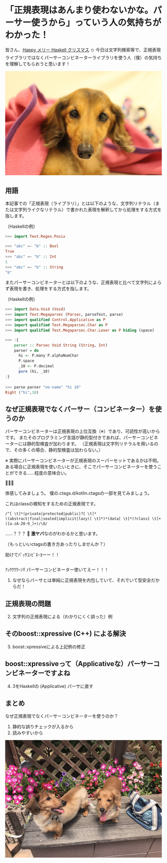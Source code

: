 # 「正規表現はあんまり使わないかな。パーサー使うから」っていう人の気持ちがわかった！

皆さん、[Happy メリー Haskell クリスマス](https://qiita.com/advent-calendar/2018/haskell2) :snowman:
今日は文字列検索等で、正規表現ライブラリではなくパーサーコンビネーターライブラリを使う人（僕）の気持ちを理解してもらおうと思います！

![ペロくん](pero.jpg)

## 用語

本記事での「正規表現（ライブラリ）」とは以下のような、文字列リテラル（または文字列ライクなリテラル）で書かれた表現を解釈してから処理をする方式を指します。

（Haskellの例）

```haskell
>>> import Text.Regex.Posix
```

```haskell
>>> "abc" =~ "b" :: Bool
True
>>> "abc" =~ "b" :: Int
1
>>> "abc" =~ "b" :: String
"b"
```

またパーサーコンビネーターとは以下のような、正規表現と比べて文字列によらず表現を書き、処理をする方式を指します。

（Haskellの例）

```haskell
>>> import Data.Void (Void)
>>> import Text.Megaparsec (Parsec, parseTest, parse)
>>> import qualified Control.Applicative as P
>>> import qualified Text.Megaparsec.Char as P
>>> import qualified Text.Megaparsec.Char.Lexer as P hiding (space)
```

```haskell
>>> :{
    parser :: Parsec Void String (String, Int)
    parser = do
      hi <- P.many P.alphaNumChar
      P.space
      _10 <- P.decimal
      pure (hi, _10)
:}

>>> parse parser "no-name" "hi 10"
Right ("hi",10)
```

## なぜ正規表現でなくパーサー（コンビネーター）を使うのか

パーサーコンビネーターは正規表現の上位互換（※）であり、可読性が高いからです。
またそのプログラミング言語が静的型付きであれば、パーサーコンビネーターには静的型検査が加わります。
（正規表現は文字列リテラルを用いるので、その多くの場合、静的型検査は加わらない。）

※
実際にパーサーコンビネーターが正規表現のスーパーセットであるかは不明。
ある場合に正規表現を使いたいときに、そこでパーサーコンビネーターを使うことができる……程度の意味合い。

:metal::relieved::metal:

体感してみましょう。
僕の.ctags.d/kotlin.ctagsの一部を見てみましょう。

これはclassの検知をするための正規表現です。

```
/^[ \t]*(private|protected|public)?[ \t]*((abstract|final|sealed|implicit|lazy)[ \t]*)*(data[ \t]*)?class[ \t]+([a-zA-Z0-9_]+)/\8/
```

……？？？ :thinking:
**激ヤバ**なのがわかるかと思います。

（もっといいctagsの書き方あったりしませんか？）

助けてﾊﾟｯｻｺﾝﾋﾞﾈｰﾖーー！！

```haskell
```

ｱｯｳｳｳｳｰﾝ!!
パーサーコンビネーター使いてえー！！！

1. なぜならパーサとは単純に正規表現を内包していて、それでいて型安全だからだ！

## 正規表現の問題

2. 文字列の正規表現による（わかりにくく誤った）例

## そのboost::xpressive (C++) による解決

3. boost::xpressiveによる上記例の修正

## boost::xpressiveって（Applicativeな）パーサーコンビネーターですよね

4. 3をHaskellの (Applicative) パーサに直す

## まとめ

なぜ正規表現でなくパーサーコンビネーターを使うのか？

1. 静的な誤りチェックが入るから
2. 読みやすいから

![ペロララ](pero-and-lala.jpg)
